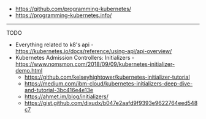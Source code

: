 

- https://github.com/programming-kubernetes/
- https://programming-kubernetes.info/



__________________________________________________
TODO
- Everything related to k8's api - https://kubernetes.io/docs/reference/using-api/api-overview/
- Kubernetes Admission Controllers: Initializers - https://www.nomsmon.com/2018/09/09/kubernetes-initializer-demo.html
  - https://github.com/kelseyhightower/kubernetes-initializer-tutorial
  - https://medium.com/ibm-cloud/kubernetes-initializers-deep-dive-and-tutorial-3bc416e4e13e
  - https://ahmet.im/blog/initializers/
  - https://gist.github.com/dixudx/b047e2aafd9f9393e9622764eed548c7